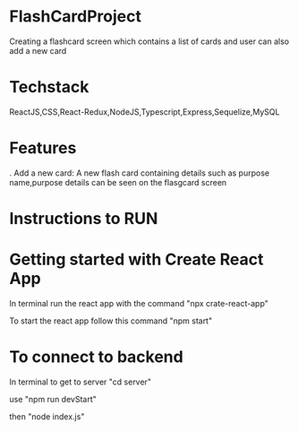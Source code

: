 # FlashCardProject
Creating a flashcard screen which contains a list of cards and user can also add a new card

# Techstack
ReactJS,CSS,React-Redux,NodeJS,Typescript,Express,Sequelize,MySQL

# Features

. Add a new card: A new flash card containing details such as purpose name,purpose details can be seen on the flasgcard screen

# Instructions to RUN

# Getting started with Create React App
In terminal run the react app with the command "npx crate-react-app"

To start the react app follow this command "npm start"

# To connect to backend
In terminal to get to server "cd server"

use "npm run devStart"

then "node index.js"

